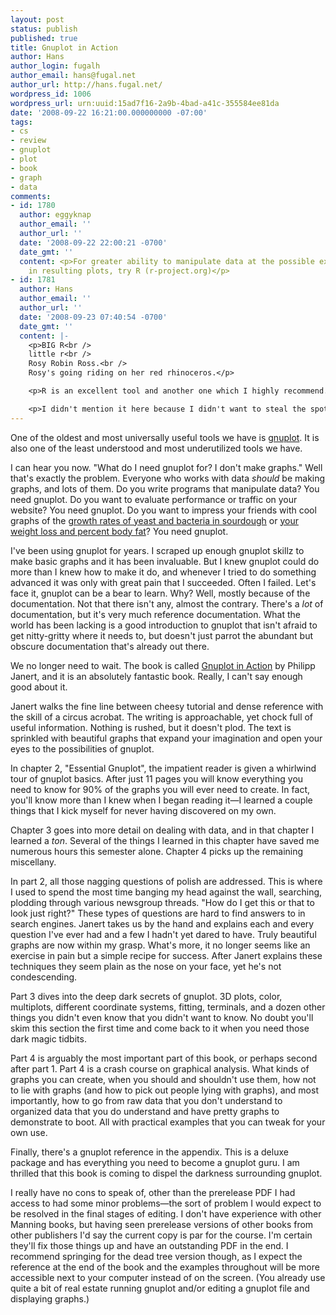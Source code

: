```yaml
---
layout: post
status: publish
published: true
title: Gnuplot in Action
author: Hans
author_login: fugalh
author_email: hans@fugal.net
author_url: http://hans.fugal.net/
wordpress_id: 1006
wordpress_url: urn:uuid:15ad7f16-2a9b-4bad-a41c-355584ee81da
date: '2008-09-22 16:21:00.000000000 -07:00'
tags:
- cs
- review
- gnuplot
- plot
- book
- graph
- data
comments:
- id: 1780
  author: eggyknap
  author_email: ''
  author_url: ''
  date: '2008-09-22 22:00:21 -0700'
  date_gmt: ''
  content: <p>For greater ability to manipulate data at the possible expense of prettiness
    in resulting plots, try R (r-project.org)</p>
- id: 1781
  author: Hans
  author_email: ''
  author_url: ''
  date: '2008-09-23 07:40:54 -0700'
  date_gmt: ''
  content: |-
    <p>BIG R<br />
    little r<br />
    Rosy Robin Ross.<br />
    Rosy's going riding on her red rhinoceros.</p>

    <p>R is an excellent tool and another one which I highly recommend. There is some overlap, but I see the tools as complements—R picks up where gnuplot leaves off. Whenever I need to make histograms or do statistical analysis (vs. graphical analysis) I reach for R.</p>

    <p>I didn't mention it here because I didn't want to steal the spotlight from gnuplot. Also because this is a book review about an awesome gnuplot book and I have yet to come across an awesome R book (though there are a few candidates I haven't got my hands on yet).</p>
---
```

<p>One of the oldest and most universally useful tools we have is <a href="http:// www.gnuplot.info/">gnuplot</a>. It is also one of the least understood and most             underutilized tools we have. </p>

<p>I can hear you now. "What do I need gnuplot for? I don't make graphs." Well      that's exactly the problem. Everyone who works with data <em>should</em> be making     graphs, and lots of them. Do you write programs that manipulate data? You need  gnuplot. Do you want to evaluate performance or traffic on your website? You    need gnuplot. Do you want to impress your friends with cool graphs of the       <a href="http://hans.fugal.net/blog/2006/07/03/sourdough-critter-growth-rates">growth rates of yeast and bacteria in sourdough</a> or <a href="http://hans.fugal.net/images/mg.svg">your weight loss and percent     body fat</a>? You need gnuplot.</p>

<p>I've been using gnuplot for years. I scraped up enough gnuplot skillz to make    basic graphs and it has been invaluable. But I knew gnuplot could do more than  I knew how to make it do, and whenever I tried to do something advanced it was  only with great pain that I succeeded. Often I failed. Let's face it, gnuplot   can be a bear to learn. Why? Well, mostly because of the documentation. Not     that there isn't any, almost the contrary. There's a <em>lot</em> of documentation,    but it's very much reference documentation. What the world has been lacking is  a good introduction to gnuplot that isn't afraid to get nitty-gritty where it   needs to, but doesn't just parrot the abundant but obscure documentation        that's already out there.</p>

<p>We no longer need to wait. The book is called <a href="http://www.manning.com/janert/">Gnuplot in Action</a> by Philipp Janert, and it is an absolutely fantastic       book. Really, I can't say enough good about it.</p>

<p>Janert walks the fine line between cheesy tutorial and dense reference with the  skill of a circus acrobat. The writing is approachable, yet chock full of       useful information. Nothing is rushed, but it doesn't plod. The text is         sprinkled with beautiful graphs that expand your imagination and open your      eyes to the possibilities of gnuplot.</p>

<p>In chapter 2, "Essential Gnuplot", the impatient reader is given a whirlwind     tour of gnuplot basics. After just 11 pages you will know everything you need   to know for 90% of the graphs you will ever need to create. In fact, you'll     know more than I knew when I began reading it—I learned a couple things that I kick myself for never having discovered on my own. </p>

<p>Chapter 3 goes into more detail on dealing with data, and in that chapter I      learned a <em>ton</em>. Several of the things I learned in this chapter have saved me  numerous hours this semester alone. Chapter 4 picks up the remaining            miscellany.</p>

<p>In part 2, all those nagging questions of polish are addressed. This is where I  used to spend the most time banging my head against the wall, searching,        plodding through various newsgroup threads. "How do I get this or that to look  just right?" These types of questions are hard to find answers to in search     engines. Janert takes us by the hand and explains each and every question I've  ever had and a few I hadn't yet dared to have. Truly beautiful graphs are now   within my grasp. What's more, it no longer seems like an exercise in pain but   a simple recipe for success. After Janert explains these techniques they seem   plain as the nose on your face, yet he's not condescending.</p>

<p>Part 3 dives into the deep dark secrets of gnuplot. 3D plots, color,             multiplots, different coordinate systems, fitting, terminals, and a dozen       other things you didn't even know that you didn't want to know. No doubt        you'll skim this section the first time and come back to it when you need       those dark magic tidbits.</p>

<p>Part 4 is arguably the most important part of this book, or perhaps second       after part 1. Part 4 is a crash course on graphical analysis. What kinds of     graphs you can create, when you should and shouldn't use them, how not to lie   with graphs (and how to pick out people lying with graphs), and most            importantly, how to go from raw data that you don't understand to organized     data that you do understand and have pretty graphs to demonstrate to boot. All
 with practical examples that you can tweak for your own use.</p>

<p>Finally, there's a gnuplot reference in the appendix. This is a deluxe package   and has everything you need to become a gnuplot guru. I am thrilled that this   book is coming to dispel the darkness surrounding gnuplot.</p>

<p>I really have no cons to speak of, other than the prerelease PDF I had access    to had some minor problems—the sort of problem I would expect to be resolved    in the final stages of editing. I don't have experience with other Manning      books, but having seen prerelease versions of other books from other            publishers I'd say the current copy is par for the course. I'm certain they'll
 fix those things up and have an outstanding PDF in the end. I recommend         springing for the dead tree version though, as I expect the reference at the    end of the book and the examples throughout will be more accessible next to     your computer instead of on the screen. (You already use quite a bit of real    estate running gnuplot and/or editing a gnuplot file and displaying graphs.)</p>
